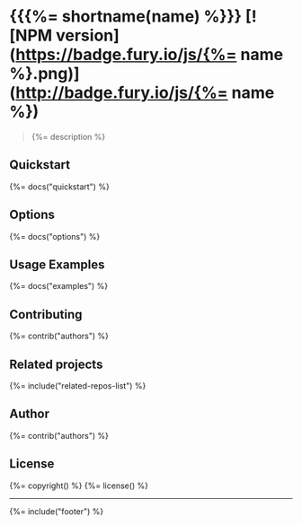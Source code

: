 # {{{%= shortname(name) %}}} [![NPM version](https://badge.fury.io/js/{%= name %}.png)](http://badge.fury.io/js/{%= name %})

> {%= description %}

## Quickstart
{%= docs("quickstart") %}

## Options
{%= docs("options") %}

## Usage Examples
{%= docs("examples") %}

## Contributing
{%= contrib("authors") %}

## Related projects
{%= include("related-repos-list") %}

## Author
{%= contrib("authors") %}

## License
{%= copyright() %}
{%= license() %}

***

{%= include("footer") %}
